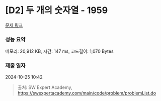 # [D2] 두 개의 숫자열 - 1959 

[문제 링크](https://swexpertacademy.com/main/code/problem/problemDetail.do?contestProbId=AV5PpoFaAS4DFAUq) 

### 성능 요약

메모리: 20,912 KB, 시간: 147 ms, 코드길이: 1,070 Bytes

### 제출 일자

2024-10-25 10:42



> 출처: SW Expert Academy, https://swexpertacademy.com/main/code/problem/problemList.do